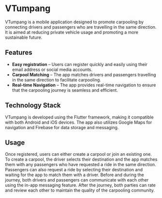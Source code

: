 # VTumpang 

VTumpang is a mobile application designed to promote carpooling by connecting drivers and passengers who are travelling in the same direction. It is aimed at reducing private vehicle usage and promoting a more sustainable future.

## Features

* __Easy registration__ – Users can register quickly and easily using their email address or social media accounts.
* __Carpool Matching__ – The app matches drivers and passengers travelling in the same direction to facilitate carpooling.
* __Real-time Navigation__ – The app provides real-time navigation to ensure that the carpooling journey is seamless and efficient.


## Technology Stack
VTumpang is developed using the Flutter framework, making it compatible with both Android and iOS devices. The app also utilizes Google Maps for navigation and Firebase for data storage and messaging.

## Usage
Once registered, users can either create a carpool or join an existing one. To create a carpool, the driver selects their destination and the app matches them with any passengers who have requested a ride in the same direction. Passengers can also request a ride by selecting their destination and waiting for the app to match them with a driver. Before and during the journey, both drivers and passengers can communicate with each other using the in-app messaging feature. After the journey, both parties can rate and review each other to maintain the quality of the carpooling community.
